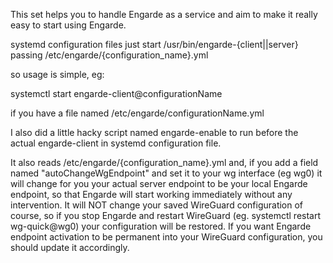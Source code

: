 This set helps you to handle Engarde as a service and aim to make it really easy to start using Engarde.

systemd configuration files just start /usr/bin/engarde-{client||server} passing /etc/engarde/{configuration_name}.yml

so usage is simple, eg:

systemctl start engarde-client@configurationName

if you have a file named /etc/engarde/configurationName.yml

I also did a little hacky script named engarde-enable to run before the actual engarde-client in systemd configuration file.

It also reads /etc/engarde/{configuration_name}.yml and, if you add a field named "autoChangeWgEndpoint" and set it to your wg interface (eg wg0) it will change for you your actual server endpoint to be your local Engarde endpoint, so that Engarde will start working immediately without any intervention. It will NOT change your saved WireGuard configuration of course, so if you stop Engarde and restart WireGuard (eg. systemctl restart wg-quick@wg0) your configuration will be restored. If you want Engarde endpoint activation to be permanent into your WireGuard configuration, you should update it accordingly.




